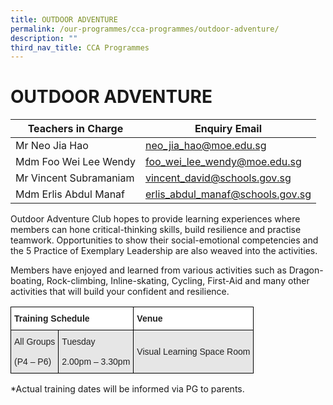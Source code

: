 ```yaml
---
title: OUTDOOR ADVENTURE
permalink: /our-programmes/cca-programmes/outdoor-adventure/
description: ""
third_nav_title: CCA Programmes
---
```

<h1><b>OUTDOOR ADVENTURE</b></h1>



| Teachers in Charge | Enquiry Email |
| -------- | -------- | 
| Mr Neo Jia Hao    | neo_jia_hao@moe.edu.sg   | 
|Mdm Foo Wei Lee Wendy|foo_wei_lee_wendy@moe.edu.sg|
|Mr Vincent Subramaniam|vincent_david@schools.gov.sg|
|Mdm Erlis Abdul Manaf|erlis_abdul_manaf@schools.gov.sg|



Outdoor Adventure Club hopes to provide learning experiences where members can hone critical-thinking skills, build resilience and practise teamwork. Opportunities to show their social-emotional competencies and the 5 Practice of Exemplary Leadership are also weaved into the activities.

Members have enjoyed and learned from various activities such as Dragon-boating, Rock-climbing, Inline-skating, Cycling, First-Aid and many other activities that will build your confident and resilience.

<table style="border-collapse:collapse;border-spacing:0" class="tg"><thead><tr><th style="background-color:#FFF;border-color:#000000;border-style:solid;border-width:1px;color:#222;font-family:Arial, sans-serif;font-size:14px;font-weight:bold;overflow:hidden;padding:10px 5px;text-align:left;vertical-align:top;word-break:normal" colspan="2"><span style="font-weight:bold">Training Schedule</span></th><th style="background-color:#FFF;border-color:#000000;border-style:solid;border-width:1px;color:#222;font-family:Arial, sans-serif;font-size:14px;font-weight:bold;overflow:hidden;padding:10px 5px;text-align:left;vertical-align:top;word-break:normal"><span style="font-weight:bold">Venue</span></th></tr></thead><tbody><tr><td style="background-color:#E6E6E6;border-color:#000000;border-style:solid;border-width:1px;color:#222;font-family:Arial, sans-serif;font-size:14px;overflow:hidden;padding:10px 5px;text-align:left;vertical-align:middle;word-break:normal">All Groups<br><br>(P4 – P6)</td><td style="background-color:#E6E6E6;border-color:#000000;border-style:solid;border-width:1px;color:#222;font-family:Arial, sans-serif;font-size:14px;overflow:hidden;padding:10px 5px;text-align:left;vertical-align:middle;word-break:normal">Tuesday<br><br>2.00pm – 3.30pm</td><td style="background-color:#E6E6E6;border-color:#000000;border-style:solid;border-width:1px;color:#222;font-family:Arial, sans-serif;font-size:14px;overflow:hidden;padding:10px 5px;text-align:left;vertical-align:middle;word-break:normal">Visual Learning Space Room</td></tr></tbody></table>

\*Actual training dates will be informed via PG to parents.